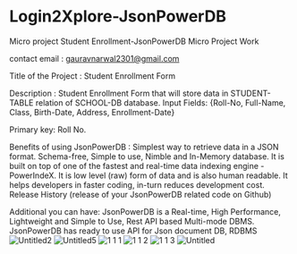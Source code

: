 # Login2Xplore-JsonPowerDB
Micro project  Student Enrollment-JsonPowerDB
Micro Project Work

contact email : gauravnarwal2301@gmail.com



Title of the Project : Student Enrollment Form

Description : Student Enrollment Form that will store data in STUDENT-TABLE relation of SCHOOL-DB database. Input Fields: {Roll-No, Full-Name, Class, Birth-Date, Address, Enrollment-Date}

Primary key: Roll No.

Benefits of using JsonPowerDB : Simplest way to retrieve data in a JSON format. Schema-free, Simple to use, Nimble and In-Memory database. It is built on top of one of the fastest and real-time data indexing engine - PowerIndeX. It is low level (raw) form of data and is also human readable. It helps developers in faster coding, in-turn reduces development cost. Release History (release of your JsonPowerDB related code on Github)

Additional you can have: JsonPowerDB is a Real-time, High Performance, Lightweight and Simple to Use, Rest API based Multi-mode DBMS. JsonPowerDB has ready to use API for Json document DB, RDBMS
![Untitled2](https://github.com/gauravnarwal/Login2Xplore-JsonPowerDB/assets/105814545/ae1569e2-a4bb-469b-96e7-eda18648475f)
![Untitled5](https://github.com/gauravnarwal/Login2Xplore-JsonPowerDB/assets/105814545/e5534fed-79c3-41e8-9f40-9b3431921fd1)
![1 1 1](https://github.com/gauravnarwal/Login2Xplore-JsonPowerDB/assets/105814545/e100b6bf-0e67-4d33-8401-91de4e95de56)
![1 1 2](https://github.com/gauravnarwal/Login2Xplore-JsonPowerDB/assets/105814545/dd4b33df-1016-45e4-9b83-88a4a3477a7b)
![1 1 3](https://github.com/gauravnarwal/Login2Xplore-JsonPowerDB/assets/105814545/b57ebb8b-22ce-477a-8867-bbf488223522)
![Untitled](https://github.com/gauravnarwal/Login2Xplore-JsonPowerDB/assets/105814545/802da63e-286b-463e-b013-108c08498826)
